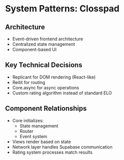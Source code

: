 # System Patterns: Closspad

## Architecture
- Event-driven frontend architecture
- Centralized state management
- Component-based UI

## Key Technical Decisions
- Replicant for DOM rendering (React-like)
- Reitit for routing
- Core.async for async operations
- Custom rating algorithm instead of standard ELO

## Component Relationships
- Core initializes:
  * State management
  * Router
  * Event system
- Views render based on state
- Network layer handles Supabase communication
- Rating system processes match results
